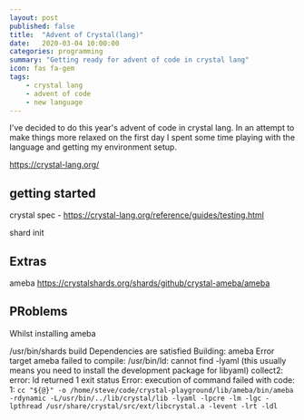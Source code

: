 ```yaml
---
layout: post
published: false
title:  "Advent of Crystal(lang)"
date:   2020-03-04 10:00:00
categories: programming
summary: "Getting ready for advent of code in crystal lang"
icon: fas fa-gem
tags:
    - crystal lang
    - advent of code
    - new language
---
```


I've decided to do this year's advent of code in crystal lang.
In an attempt to make things more relaxed on the first day I spent
some time playing with the language and getting my environment 
setup.

https://crystal-lang.org/


## getting started
crystal spec - https://crystal-lang.org/reference/guides/testing.html

shard init

## Extras
ameba https://crystalshards.org/shards/github/crystal-ameba/ameba
## PRoblems
Whilst installing ameba

/usr/bin/shards build 
Dependencies are satisfied
Building: ameba
Error target ameba failed to compile:
/usr/bin/ld: cannot find -lyaml (this usually means you need to install the development package for libyaml)
collect2: error: ld returned 1 exit status
Error: execution of command failed with code: 1: `cc "${@}" -o /home/steve/code/crystal-playground/lib/ameba/bin/ameba  -rdynamic -L/usr/bin/../lib/crystal/lib -lyaml -lpcre -lm -lgc -lpthread /usr/share/crystal/src/ext/libcrystal.a -levent -lrt -ldl`

